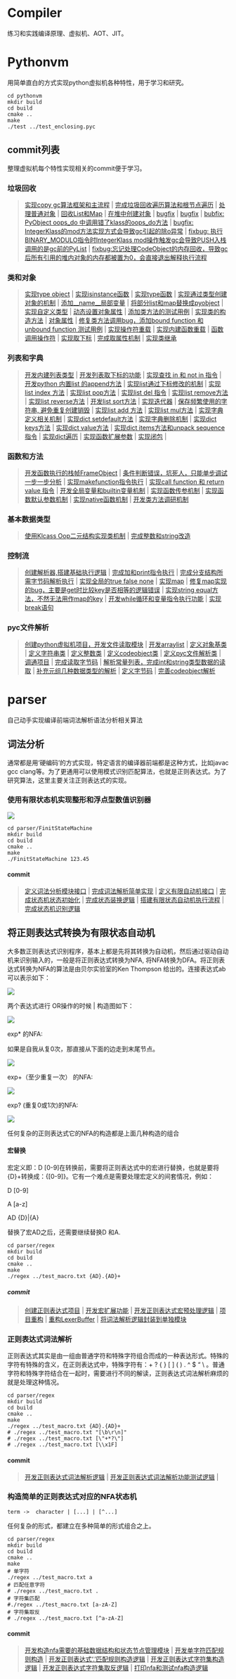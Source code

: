 # Compiler
练习和实践编译原理、虚拟机、AOT、JIT。

# Pythonvm

用简单直白的方式实现python虚拟机各种特性，用于学习和研究。

```shell
cd pythonvm
mkdir build 
cd build
cmake ..
make
./test ../test_enclosing.pyc
```

## commit列表

整理虚拟机每个特性实现相关的commit便于学习。

### 垃圾回收

> [实现copy gc算法框架和主流程](https://github.com/luoxuwei/Compiler/commit/66ba28b73fdc4a47cb9fc3816cd9a2b03df4da3a) | [完成垃圾回收遍历算法和根节点遍历](https://github.com/luoxuwei/Compiler/commit/26a889b2d078b4b8ee92fa4485ff719163ea271d) | [处理普通对象](https://github.com/luoxuwei/Compiler/commit/f1915093e7cdccad5ae43c274227cbe5f5bf99de) | [回收List和Map](https://github.com/luoxuwei/Compiler/commit/f30d516a24ed9a2d96612cf4cfc905573fec04f8) | [在堆中创建对象](https://github.com/luoxuwei/Compiler/commit/13dbbd5e446fcfabba8d48bf039e85cacc909264) | [bugfix](https://github.com/luoxuwei/Compiler/commit/11d8275d893eed6875f665df71f070f770f6a021) |  [bugfix](https://github.com/luoxuwei/Compiler/commit/393c01e498725b17c51de2361c81dc3c2d11f70b)  | [bubfix: PyObject oops_do 中调用错了klass的oops_do方法](https://github.com/luoxuwei/Compiler/commit/b8df018b0002d93dbf5dc04e3c94f3087c68f6b7)  | [bugfix: IntegerKlass的mod方法实现方式会导致gc引起的除o异常](https://github.com/luoxuwei/Compiler/commit/67cab5656c0b3c8d3e0a424334fd339f97001cba) | [fixbug: 执行BINARY_MODULO指令时IntegerKlass mod操作触发gc会导致PUSH入栈调用的是gc前的PyList](https://github.com/luoxuwei/Compiler/commit/9b126b978ca6a346f2fa29e9fa4b0861a8d4a48c) | [fixbug:忘记处理CodeObject的内存回收，导致gc后所有引用的堆内对象的内存都被置为0，会直接退出解释执行流程](https://github.com/luoxuwei/Compiler/commit/9915ad8fdcb1bd688cce1608a04d1d9aa804027b) 

### 类和对象

> [实现type object](https://github.com/luoxuwei/Compiler/commit/90ef7a3d961dc173121e4ef784946188afdf5a9a) | [实现isinstance函数](https://github.com/luoxuwei/Compiler/commit/0ffad833427e890654b270abe57d620dd7aad36e) | [实现type函数](https://github.com/luoxuwei/Compiler/commit/7e9d55c161129e02375f1d73a271a364eae404a6) | [实现通过类型创建对象的机制](https://github.com/luoxuwei/Compiler/commit/dead36a75dc9def335e25d3e24b298f2ccabb8fa) | [添加__name__局部变量](https://github.com/luoxuwei/Compiler/commit/5d1321ed5a78e8ff91d6d083f0418638f8776a74) | [将部分list和map替换成pyobject](https://github.com/luoxuwei/Compiler/commit/7ea9639773c0a4e317fc68fb8121c751a41fe333) | [实现自定义类型](https://github.com/luoxuwei/Compiler/commit/ae9fa5fdb80d2cd01c0795139c6edda21a4323ac) | [动态设置对象属性](https://github.com/luoxuwei/Compiler/commit/3817a58fbbac4057570d7d4c22a5b086ae18011a) | [添加类方法的测试用例](https://github.com/luoxuwei/Compiler/commit/9dbfdb241e6c7a428a61e0bcc78c7f7c32a2ff53) | [实现类的构造方法](https://github.com/luoxuwei/Compiler/commit/85cc6770b687dc4fc9564fd085147f3d42e2f61c) | [对象属性](https://github.com/luoxuwei/Compiler/commit/701b3ed8363768f0d6bbd32cf49961be7175bdbf) | [修复类方法调用bug，添加bound function 和 unbound function 测试用例](https://github.com/luoxuwei/Compiler/commit/babfa7bb835b0845787e6fbaa6fae9b1ca173b3c) | [实现操作符重载](https://github.com/luoxuwei/Compiler/commit/fee86f2326b8b3fe7a0a64523d1739431115c182) | [实现内建函数重载](https://github.com/luoxuwei/Compiler/commit/8731bc3097122a32e8c3dd98f04851c6425ce934) | [函数调用操作符](https://github.com/luoxuwei/Compiler/commit/647812172edd761c060da79dd5b1300de5a17b47) | [实现取下标](https://github.com/luoxuwei/Compiler/commit/003755f95706595b2512f6904a3a98fb91fd7257) | [完成取属性机制](https://github.com/luoxuwei/Compiler/commit/819ceac03ebd688608bdd8f01ca205e703b06c07) | [实现类继承](https://github.com/luoxuwei/Compiler/commit/f99c7fd62f83c4ae2c0f4cf4bac013a157206ac3)

### 列表和字典

> [开发内建列表类型](https://github.com/luoxuwei/Compiler/commit/df897be4c2cd953440aa5f7476520e9b375c251b) | [开发列表取下标的功能](https://github.com/luoxuwei/Compiler/commit/08eea4a74c1304e26919f0ccd7026e2fe2cac8a6) | [实现查找 in 和 not in 指令](https://github.com/luoxuwei/Compiler/commit/6a1c49b0fadf68a508026e4ec64abc2004c350e4) | [开发python 内置list 的append方法](https://github.com/luoxuwei/Compiler/commit/2a2fca7f7d00ecd39ccd9e94bcd4a76daf817fcd) | [实现list通过下标修改的机制](https://github.com/luoxuwei/Compiler/commit/735a3fdee973570f37ce4bc9dc97e9961c5a0db6) | [实现list index 方法](https://github.com/luoxuwei/Compiler/commit/d8533387739aabebd306deeac4c997ea91f2d168) | [实现list pop方法](https://github.com/luoxuwei/Compiler/commit/e127a1761930c2c6bb806806cd87e6d3eb82635c) | [实现list del 指令](https://github.com/luoxuwei/Compiler/commit/12efc747ebe05a94800302f4d8c21418848c018d) | [实现list remove方法](https://github.com/luoxuwei/Compiler/commit/a924a1b85b51eefac04862b88bd8dddd552827f2) | [实现list reverse方法](https://github.com/luoxuwei/Compiler/commit/ba74f30caa38e0fa7ae53e7a24062600a2a5ea26) | [开发list sort方法](https://github.com/luoxuwei/Compiler/commit/03af2beee4e614d604d7289c91bea093d6e58dd7) | [实现迭代器](https://github.com/luoxuwei/Compiler/commit/e0aea93965606b8214be594a0778acc577c65829) | [保存频繁使用的字符串, 避免重复创建销毁](https://github.com/luoxuwei/Compiler/commit/51973e3fcf43295be359c24257cab50a53cfd8c4) | [实现list add 方法](https://github.com/luoxuwei/Compiler/commit/ca150276fa02aa3c56a5be86a8407d2a7b6212b5) | [实现list mul方法](https://github.com/luoxuwei/Compiler/commit/a06eb23ac3bf142aa7460b58f924948a9483e095) | [实现字典定义相关机制](https://github.com/luoxuwei/Compiler/commit/bc9502ea5f4b198b48af8ace2cf3b30025125453) | [实现dict setdefault方法](https://github.com/luoxuwei/Compiler/commit/95112701a28e727499bad6a2f60c80699c08105e) | [实现字典删除机制](https://github.com/luoxuwei/Compiler/commit/480405fc4dae6f3b1d5492350481fc34ff21a72a) | [实现dict keys方法](https://github.com/luoxuwei/Compiler/commit/118e29d7c3bd685f18738b31e806f581bd2bea68) | [实现dict value方法](https://github.com/luoxuwei/Compiler/commit/b75ef402133ea8050585ee16f352ab326f772eb7) | [实现dict items方法和unpack sequence 指令](https://github.com/luoxuwei/Compiler/commit/6530eed303f4452640595084b824817c512b8d54) | [实现dict遍历](https://github.com/luoxuwei/Compiler/commit/d9d996e483f6ce39282f24a2f86146920ac25faf) | [实现函数扩展参数](https://github.com/luoxuwei/Compiler/commit/1873e29f01e83c1d4b87ce0507ff3beda43fbbb0) | [实现闭包](https://github.com/luoxuwei/Compiler/commit/1ec04f080b23083fa99e90784054d2a533370a02) | 

### 函数和方法

> [开发函数执行的栈帧FrameObject](https://github.com/luoxuwei/Compiler/commit/56b62c62f23841987d7bf91bff9b6df31aeb4963) | [条件判断错误，坑死人，只能单步调试一步一步分析](https://github.com/luoxuwei/Compiler/commit/97717f4a39ea69c4e5de4580e6341e50547426dc) | [实现makefunction指令执行](https://github.com/luoxuwei/Compiler/commit/9dcd034b77cfddf026f346c93ef7b247ed126ee2) | [实现call function 和 return value 指令](https://github.com/luoxuwei/Compiler/commit/00b3615bcc8bfaa37651df5a74d02531522ff1b3) | [开发全局变量和builtin变量机制](https://github.com/luoxuwei/Compiler/commit/1fe693962bf4827d86b151404bdf10c8de467c08) |  [实现函数传参机制](https://github.com/luoxuwei/Compiler/commit/91728350cedf835fb116b62f501d7a3b0ad8fe48) | [实现函数默认参数机制](https://github.com/luoxuwei/Compiler/commit/fb383d1452af15db97d0149c08014d74e0842e13) | [实现native函数机制](https://github.com/luoxuwei/Compiler/commit/3dc5ec4c0b98ab4c49a7464d0027459e429bc6fa) | [开发类方法调研机制](https://github.com/luoxuwei/Compiler/commit/bcfbcdef96d394f0b78bfc2b6e07828a60c3f858)

### 基本数据类型

> [使用Klcass Oop二元结构实现类机制](https://github.com/luoxuwei/Compiler/commit/d70848c7fb9f2effe74aa716f178ff50e01620a3) | [完成整数和string改造](https://github.com/luoxuwei/Compiler/commit/b99ba3542e9f1081ffd82f88210dc273cf73b766)

### 控制流

> [创建解析器,搭建基础执行逻辑](https://github.com/luoxuwei/Compiler/commit/33e04ddc3554a768eb111cbce6c8f3f65aa7e567) | [完成加和print指令执行](https://github.com/luoxuwei/Compiler/commit/0baadf6ec5b83624b1bccd1cc7c98a021681b20b) | [完成分支结构所需字节码解析执行](https://github.com/luoxuwei/Compiler/commit/c3ba781830ca68401c4821ad0b31f1559362dcb2) | [实现全局的true false none](https://github.com/luoxuwei/Compiler/commit/b3beacc3f7ec7792b2e67afe16cb74122b08d45b) | [实现map](https://github.com/luoxuwei/Compiler/commit/6b91b47ccc22d9e0d80439887df4f5543daf5174) | [修复map实现的bug，主要是get时比较key是否相等的逻辑错误](https://github.com/luoxuwei/Compiler/commit/4a3a5c5c9b6b35557e8b39fef9edafe94746e387) | [实现string equal方法，不然无法用作map的key](https://github.com/luoxuwei/Compiler/commit/71c9a24adde05bf8047e7ed55f416f239573ee82) | [开发while循环和变量指令执行功能](https://github.com/luoxuwei/Compiler/commit/fb7801347bfa553fab1540523029c233ffbb7112) | [实现break语句](https://github.com/luoxuwei/Compiler/commit/5d9530c9c1b7d89f629d4ae47cd79e2bc0eb7742)

### pyc文件解析

> [创建python虚拟机项目，开发文件读取模块](https://github.com/luoxuwei/Compiler/commit/310c836fbf1e50aa6a198f7a090ebb61f94eaf14) | [开发arraylist](https://github.com/luoxuwei/Compiler/commit/c0339e5206bc2b44bdb98cda3be3de93027f0485) | [定义对象基类](https://github.com/luoxuwei/Compiler/commit/18b5ff124639d0c3781677dcb56916ff697c4224) | [定义字符串类](https://github.com/luoxuwei/Compiler/commit/7e93a68afa9eba8aec83e7c7d311be080d31b9b2) | [定义整数类](https://github.com/luoxuwei/Compiler/commit/3f0a3634952034ace7860a71451a6f48aaae5677) | [定义codeobject类](https://github.com/luoxuwei/Compiler/commit/6287aea8e0e6c1efd2d6e6723b6be42342eeaf1f) | [定义pyc文件解析类](https://github.com/luoxuwei/Compiler/commit/269b89da49f60834046a6889650738d30e930996) | [调通项目](https://github.com/luoxuwei/Compiler/commit/b41db5867962d95995f6965d679af5b29df40aa5) | [完成读取字节码](https://github.com/luoxuwei/Compiler/commit/1d5df16e89b55f477ce5e1b35cdef9f39578c19f) | [解析常量列表，完成int和string类型数据的读取](https://github.com/luoxuwei/Compiler/commit/bb8f3ae6312d16a34a6f6d1e71f1509fac235a8a) | [补充元组几种数据类型的解析](https://github.com/luoxuwei/Compiler/commit/398153802a7e0cad88b1daec57b9df59171c702d) | [定义字节码](https://github.com/luoxuwei/Compiler/commit/80eae31f44b801511c6d4f95dc8f07443b91f114) | [完善codeobject解析](https://github.com/luoxuwei/Compiler/commit/42336c8b1b29a7eafcc0b60cb36eb34c401e957f)

# parser

自己动手实现编译前端词法解析语法分析相关算法

## 词法分析

通常都是用‘硬编码’的方式实现，特定语言的编译器前端都是这种方式，比如javac gcc clang等。为了更通用可以使用模式识别匹配算法，也就是正则表达式。为了研究算法，这里主要关注正则表达式的实现。
### 使用有限状态机实现整形和浮点型数值识别器
![](parser/image/Picture1.png)

```shell
cd parser/FinitStateMachine
mkdir build
cd build
cmake ..
make
./FinitStateMachine 123.45
```

####  commit

> [定义词法分析模块接口](https://github.com/luoxuwei/Compiler/commit/9d1e26cbe21a0034685b0aae642c56ed649e7076) | [完成词法解析简单实现](https://github.com/luoxuwei/Compiler/commit/a613cd5ac6895f48408e536919482757b4181836) | [定义有限自动机接口](https://github.com/luoxuwei/Compiler/commit/c47128b8414aaeb8b0c1b7d587a1df50474274e7) | [完成状态机状态初始化](https://github.com/luoxuwei/Compiler/commit/3f354d6a05f93d00ff12b6756e90226775c6aaa8) | [完成状态装换逻辑](https://github.com/luoxuwei/Compiler/commit/f909562c492c8464d36f3a4da4be4e87d294f2c5) | [搭建有限状态自动机执行流程](https://github.com/luoxuwei/Compiler/commit/4c94d5745c881929a35f9213ac121adec087cb1e) | [完成状态机识别逻辑](https://github.com/luoxuwei/Compiler/commit/e93b553dee4d93856af21874cd3cb6c80d2044f5) 

## 将正则表达式转换为有限状态自动机

大多数正则表达式识别程序，基本上都是先将其转换为自动机，然后通过驱动自动机来识别输入的，一般是将正则表达式转换为NFA, 将NFA转换为DFA。将正则表达式转换为NFA的算法是由贝尔实验室的Ken Thompson 给出的。连接表达式ab 可以表示如下：

![](parser/image/Picture4.png)

两个表达式进行 OR操作的时候 |  构造图如下：

![](parser/image/Picture3.png)

exp* 的NFA:

如果是自我从复0次，那直接从下面的边走到末尾节点。

![](parser/image/Picture5.png)

exp+（至少重复一次） 的NFA:

![](parser/image/Picture6.png)

exp? (重复0或1次)的NFA:

![](parser/image/Picture7.png)

任何复杂的正则表达式它的NFA的构造都是上面几种构造的组合

#### 宏替换

宏定义即：D [0-9]在转换前，需要将正则表达式中的宏进行替换，也就是要将{D}+转换成：{[0-9]}。它有一个难点是需要处理宏定义的间套情况，例如：

D [0-9]

A [a-z] 

AD {D}|{A}

替换了宏AD之后，还需要继续替换D 和A.

```shell
cd parser/regex
mkdir build
cd build
cmake ..
make
./regex ../test_macro.txt {AD}.{AD}+
```

##### commit

> [创建正则表达式项目](https://github.com/luoxuwei/Compiler/commit/07190377a064d8fefe7cea8b3f9aaa02b45b5f20) | [开发宏扩展功能](https://github.com/luoxuwei/Compiler/commit/ef823601d26d48be8c244200d4f145401ebe49e1) | [开发正则表达式宏预处理逻辑](https://github.com/luoxuwei/Compiler/commit/bffec863281ec6fa1ac081812c82a3a43e49c700) | [项目重构](https://github.com/luoxuwei/Compiler/commit/e2502d62935eebd85a22082b2a0637bbd1eeb356) | [重构LexerBuffer](https://github.com/luoxuwei/Compiler/commit/9e58e8784b1bba8faf4ff5663b5738a831c3ff57) | [将词法解析逻辑封装到单独模块](https://github.com/luoxuwei/Compiler/commit/8bc575916d0e2bc8c2cd5c7d4746f4f3b7f97026)

### 正则表达式词法解析

正则表达式其实是由一组由普通字符和特殊字符组合而成的一种表达形式。特殊的字符有特殊的含义，在正则表达式中，特殊字符有：\+ ? { } [ ] ( )  .  ^  $  “ \ 。普通字符和特殊字符结合在一起时，需要进行不同的解读，正则表达式词法解析麻烦的就是处理这种情况。

```shell
cd parser/regex
mkdir build
cd build
cmake ..
make
./regex ../test_macro.txt {AD}.{AD}+
# ./regex ../test_macro.txt "[\b\r\n]"
# ./regex ../test_macro.txt [\"+*?\"]
# ./regex ../test_macro.txt [\\x1F]
```

#### commit

> [开发正则表达式词法解析逻辑](https://github.com/luoxuwei/Compiler/commit/6387ccc84661ea3daa040384da7f6ff30e7995ee) | [开发正则表达式词法解析功能测试逻辑](https://github.com/luoxuwei/Compiler/commit/a71f19b3ffb5575d2ac4a19b592347d3ab7c713f) | 

### 构造简单的正则表达式对应的NFA状态机

```
term ->  character | [...] | [^...]
```

任何复杂的形式，都建立在多种简单的形式组合之上。

```shell
cd parser/regex
mkdir build
cd build
cmake ..
make
# 单字符
./regex ../test_macro.txt a
# 匹配任意字符
# ./regex ../test_macro.txt .
# 字符集匹配
#./regex ../test_macro.txt [a-zA-Z]
# 字符集取反
# ./regex ../test_macro.txt [^a-zA-Z]
```

#### commit

> [开发构造nfa需要的基础数据结构和状态节点管理模块](https://github.com/luoxuwei/Compiler/commit/fb0fe680398dfc2cde3b9f1536d0fca8b462efd7) | [开发单字符匹配规则构造](https://github.com/luoxuwei/Compiler/commit/74d2429e4f7fba67895d02d61a3bc4e57b0ee4a5) | [开发正则表达式‘.’匹配规则构造逻辑](https://github.com/luoxuwei/Compiler/commit/df0a4b8754d6dd6edd828e04f0e06a6a8b3f1ec8) | [开发正则表达式字符集构造逻辑](https://github.com/luoxuwei/Compiler/commit/eb63f2e8bc2e528c08103125be23d5fc2b8f3339) | [开发正则表达式字符集取反逻辑](https://github.com/luoxuwei/Compiler/commit/1914d75c961d6b70f6ef3e3e2f8fe4c995100d41) | [打印nfa和测试nfa构造逻辑](https://github.com/luoxuwei/Compiler/commit/8f8aaf036ae21c6779d3b753def1a5693cf1df34)

